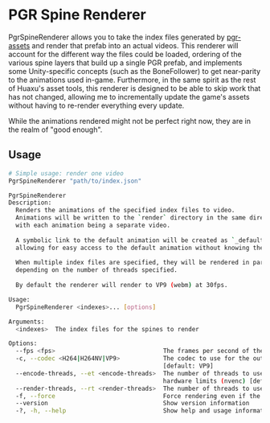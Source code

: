 # PGR Spine Renderer

PgrSpineRenderer allows you to take the index files generated by [pgr-assets](https://github.com/huaxu-app/pgr-assets) and render that prefab into an actual videos.
This renderer will account for the different way the files could be loaded, ordering of the various spine layers that build up a single PGR prefab, and implements
some Unity-specific concepts (such as the BoneFollower) to get near-parity to the animations used in-game.
Furthermore, in the same spirit as the rest of Huaxu's asset tools, this renderer is designed to be able to skip work that has not changed,
allowing me to incrementally update the game's assets without having to re-render everything every update.

While the animations rendered might not be perfect right now, they are in the realm of "good enough".

## Usage

```bash
# Simple usage: render one video
PgrSpineRenderer "path/to/index.json"
```

```bash
PgrSpineRenderer
Description:
  Renders the animations of the specified index files to video.
  Animations will be written to the `render` directory in the same directory as the index file,
  with each animation being a separate video.
  
  A symbolic link to the default animation will be created as `_default.{ext}`,
  allowing for easy access to the default animation without knowing the name.
  
  When multiple index files are specified, they will be rendered in parallel,
  depending on the number of threads specified.
  
  By default the renderer will render to VP9 (webm) at 30fps.

Usage:
  PgrSpineRenderer <indexes>... [options]

Arguments:
  <indexes>  The index files for the spines to render

Options:
  --fps <fps>                              The frames per second of the output video [default: 30]
  -c, --codec <H264|H264NV|VP9>            The codec to use for the output videos. Defaults to 'vp9' 
                                           [default: VP9]
  --encode-threads, --et <encode-threads>  The number of threads to use for encoding. Might be capped by 
                                           hardware limits (nvenc) [default: 1]
  --render-threads, --rt <render-threads>  The number of threads to use for rendering [default: 1]
  -f, --force                              Force rendering even if the index file has not changed
  --version                                Show version information
  -?, -h, --help                           Show help and usage information
```

